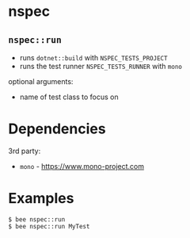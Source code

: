nspec
======

`nspec::run`
---------------
- runs `dotnet::build` with `NSPEC_TESTS_PROJECT`
- runs the test runner `NSPEC_TESTS_RUNNER` with `mono`

optional arguments:
- name of test class to focus on


Dependencies
============
3rd party:
- `mono` - https://www.mono-project.com


Examples
========
```
$ bee nspec::run
$ bee nspec::run MyTest
```
